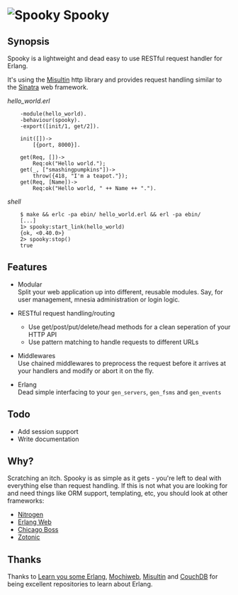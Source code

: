 # ![Spooky](http://flashingpumpkin.github.com/spooky/spooky.svg) Spooky 

## Synopsis

Spooky is a lightweight and dead easy to use RESTful request handler for 
Erlang.

It's using the [Misultin](https://github.com/ostinelli/misultin) http 
library and provides request handling similar to the 
[Sinatra](http://www.sinatrarb.com/) web framework.

*hello_world.erl*

        -module(hello_world).
        -behaviour(spooky).
        -export([init/1, get/2]).

        init([])->
            [{port, 8000}].

        get(Req, [])->
            Req:ok("Hello world.");
        get(_, ["smashingpumpkins"])->
            throw({418, "I'm a teapot."});
        get(Req, [Name])->
            Req:ok("Hello world, " ++ Name ++ ".").

*shell*

        $ make && erlc -pa ebin/ hello_world.erl && erl -pa ebin/
        [...]
        1> spooky:start_link(hello_world)
        {ok, <0.40.0>}
        2> spooky:stop()
        true

## Features

* Modular  
  Split your web application up into different, reusable modules. Say,
  for user management, mnesia administration or login logic.

* RESTful request handling/routing
    - Use get/post/put/delete/head methods for a clean seperation of 
      your HTTP API
    - Use pattern matching to handle requests to different URLs

* Middlewares  
  Use chained middlewares to preprocess the request before it arrives 
  at your handlers and modify or abort it on the fly.

* Erlang  
  Dead simple interfacing to your `gen_servers`, `gen_fsms` and 
  `gen_events`

## Todo

* Add session support
* Write documentation

## Why?

Scratching an itch. Spooky is as simple as it gets - you're left to deal
with everything else than request handling. If this is not what you are
looking for and need things like ORM support, templating, etc, you should
look at other frameworks:

* [Nitrogen](http://nitrogenproject.com/)
* [Erlang Web](http://www.erlang-web.org/)
* [Chicago Boss](http://www.chicagoboss.org/)
* [Zotonic](http://zotonic.com/)

## Thanks

Thanks to [Learn you some Erlang](http://www.learnyousomeerlang), 
[Mochiweb](https://github.com/mochi/mochiweb), 
[Misultin](https://github.com/ostinelli/misultin) and
[CouchDB](http://couchdb.org/) for being excellent repositories to learn
about Erlang.
